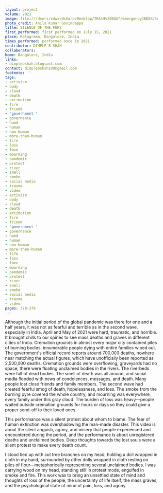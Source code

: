 ```yaml
---
layout: project
volume: 2021
image: file:///Users/edwardsharp/Desktop/TRASH%20BOAT/emergencyINDEX/ten_plus/guts/Links/1665060872398_Silence_of_the_Fury.tif
photo_credit: Anila Kumar Govindappa
title: SILENCE OF THE FURY
first_performed: first performed on July 15, 2021
place: Kalagrama, Bangalore, India
times_performed: performed once in 2021
contributor: DIMPLE B SHAH
collaborators:
home: Bangalore, India
links:
- dimplebshah.blogspot.com
contact: dimplebshah100@gmail.com
footnote: ''
tags:
- activism
- body
- cloud
- death
- extinction
- fire
- friend
- 'government '
- governance
- hand
- human
- non-human
- more-than-human
- life
- loss
- love
- mourning
- pandemic
- protest
- river
- smell
- smoke
- social media
- trauma
- video
- activism
- body
- cloud
- death
- extinction
- fire
- friend
- 'government '
- governance
- hand
- human
- non-human
- more-than-human
- life
- loss
- love
- mourning
- pandemic
- protest
- river
- smell
- smoke
- social media
- trauma
- video
pages: 378-379
---
```


Although the initial period of the global pandemic was there for one and a half years, it was not as fearful and terrible as in the second wave, especially in India. April and May of 2021 were hard, traumatic, and horrible. It brought chills to our spines to see  mass deaths and graves in different cities of India. Cremation grounds in almost every major city contained piles of burning bodies, innumerable people dying with entire families wiped out. The government's official record reports around 700,000 deaths, nowhere near matching the actual figures, which have unofficially been reported as 2,500,000 deaths. Cremation grounds were overflowing, graveyards had no space, there were floating unclaimed bodies in the rivers. The riverbeds were full of dead bodies. The smell of death was all around, and social media flooded with news of condolences, messages, and death. Many people lost close friends and family members. The second wave had created fearful smog of death, hopelessness, and loss. The smoke from the burning pyre covered the whole country, and mourning was everywhere, every family under this gray cloud. The burden of loss was heavy—people waited outside cremation grounds for hours or days so they could give a proper send-off to their loved ones. 

This performance was a silent protest about whom to blame. The fear of human extinction was overshadowing the man-made disaster. This video is about the silent anguish, agony, and misery that people experienced and encountered during the period, and the performance is about unregistered deaths and unclaimed bodies. Deep thoughts towards the lost souls were a silent protest to make every death count. 

I stood tied up with cut tree branches on my head, holding a doll wrapped in cloth in my hand, surrounded by other dolls wrapped in cloth resting on piles of flour—metaphorically representing several unclaimed bodies. I was carrying wood on my head, standing still in protest mode, engulfed in smoke and fire. This work was to bring an unsettled state of mind and thoughts of loss of the people, the uncertainty of life itself, the mass graves, and the psychological state of mind of pain, loss, and agony.